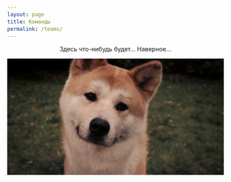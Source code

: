 ```yaml
---
layout: page
title: Команды
permalink: /teams/
---
```


<p style="text-align:center;">Здесь что-нибудь будет... Наверное...</p>
<img src="/images/about-temp.png" class="center-img">
